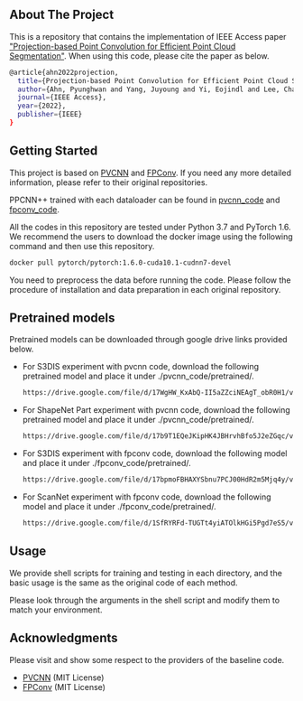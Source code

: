 <!-- ABOUT THE PROJECT -->
## About The Project

This is a repository that contains the implementation of IEEE Access paper ["Projection-based Point Convolution for Efficient Point Cloud Segmentation"](https://ieeexplore.ieee.org/document/9687584). When using this code, please cite the paper as below.

```sh
@article{ahn2022projection,
  title={Projection-based Point Convolution for Efficient Point Cloud Segmentation},
  author={Ahn, Pyunghwan and Yang, Juyoung and Yi, Eojindl and Lee, Chanho and Kim, Junmo},
  journal={IEEE Access},
  year={2022},
  publisher={IEEE}
}
```

<!-- GETTING STARTED -->
## Getting Started

This project is based on [PVCNN](https://github.com/mit-han-lab/pvcnn) and [FPConv](https://github.com/lyqun/FPConv). If you need any more detailed information, please refer to their original repositories.

PPCNN++ trained with each dataloader can be found in [pvcnn_code](https://github.com/pahn04/PPConv/tree/master/pvcnn_code) and [fpconv_code](https://github.com/pahn04/PPConv/tree/master/fpconv_code).


All the codes in this repository are tested under Python 3.7 and PyTorch 1.6. We recommend the users to download the docker image using the following command and then use this repository.

```sh
docker pull pytorch/pytorch:1.6.0-cuda10.1-cudnn7-devel
```

You need to preprocess the data before running the code. Please follow the procedure of installation and data preparation in each original repository.


<!-- PRETRAINED MODELS -->
## Pretrained models

Pretrained models can be downloaded through google drive links provided below.

* For S3DIS experiment with pvcnn code, download the following pretrained model and place it under ./pvcnn_code/pretrained/.
  ```sh
  https://drive.google.com/file/d/17WgHW_KxAbQ-II5aZZciNEAgT_obR0H1/view?usp=sharing
  ```

* For ShapeNet Part experiment with pvcnn code, download the following pretrained model and place it under ./pvcnn_code/pretrained/.
  ```sh
  https://drive.google.com/file/d/17b9T1EQeJKipHK4JBHrvhBfo5J2eZGqc/view?usp=sharing
  ```

* For S3DIS experiment with fpconv code, download the following model and place it under ./fpconv_code/pretrained/.
  ```sh
  https://drive.google.com/file/d/17bpmoFBHAXYSbnu7PCJ00HdR2m5Mjq4y/view?usp=sharing
  ```

* For ScanNet experiment with fpconv code, download the following model and place it under ./fpconv_code/pretrained/.
  ```sh
  https://drive.google.com/file/d/1SfRYRFd-TUGTt4yiATOlkHGi5Pgd7eS5/view?usp=sharing
  ```


<!-- USAGE -->
## Usage

We provide shell scripts for training and testing in each directory, and the basic usage is the same as the original code of each method.

Please look through the arguments in the shell script and modify them to match your environment.


<!-- ACKNOWLEDGMENTS -->
## Acknowledgments

Please visit and show some respect to the providers of the baseline code.

* [PVCNN](https://github.com/mit-han-lab/pvcnn) (MIT License)
* [FPConv](https://github.com/lyqun/FPConv) (MIT License)

